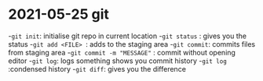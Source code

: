 # 2021-05-25 git
-`git init`: initialise git repo in current location
-`git status` : gives you the status
-`git add <FILE> `: adds <FILE> to the staging area
-`git commit`: commits files from staging area
	-`git commit -m "MESSAGE"` : commit without opening editor
-`git log`: logs something shows you commit history
	-`git log` :condensed history
-`git diff`: gives you the difference
